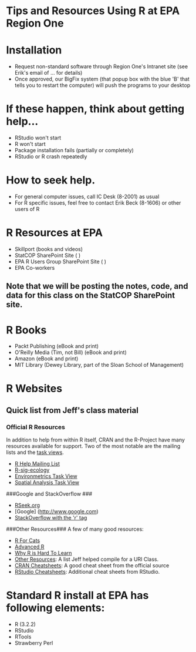 # Tips and Resources Using R at EPA Region One #

# Installation #
* Request non-standard software through Region One's Intranet site (see Erik's email of ... for details)
* Once approved, our BigFix system (that popup box with the blue 'B' that tells you to restart the computer) will push the programs to your desktop

# If these happen, think about getting help... #
* RStudio won't start
* R won't start
* Package installation fails (partially or completely)
* RStudio or R crash repeatedly


# How to seek help. #
* For general computer issues, call IC Desk (8-2001) as usual
* For R specific issues, feel free to contact Erik Beck (8-1606) or
other users of R

# R Resources at EPA #
* Skillport (books and videos)
* StatCOP SharePoint Site (  )
* EPA R Users Group SharePoint Site (  )
* EPA Co-workers
## Note that we will be posting the notes, code, and data for this class on the StatCOP SharePoint site. ##

# R Books #
* Packt Publishing (eBook and print)
* O'Reilly Media (Tim, not Bill) (eBook and print)
* Amazon (eBook and print)
* MIT Library (Dewey Library, part of the Sloan School of Management)

# R Websites #
## Quick list from Jeff's class material ##
### Official R Resources ###
In addition to help from within R itself, CRAN and the R-Project have many resources available for support.  Two of the most notable are the mailing lists and the [task views](http://cran.r-project.org/web/views/).

- [R Help Mailing List](https://stat.ethz.ch/mailman/listinfo/r-help)
- [R-sig-ecology](https://stat.ethz.ch/mailman/listinfo/r-sig-ecology)
- [Environmetrics Task View](http://cran.r-project.org/web/views/Environmetrics.html)
- [Spatial Analysis Task View](http://cran.r-project.org/web/views/Spatial.html)

###Google and StackOverflow ###
* [RSeek.org](http://www.rseek.org)
* [Google] (http://www.google.com)
* [StackOverflow with the 'r' tag](http://stackoverflow.com/questions/tagged/r)

###Other Resources###
A few of many good resources:

- [R For Cats](http://rforcats.net/)
- [Advanced R](http://adv-r.had.co.nz/)
- [Why R is Hard To Learn](http://r4stats.com/articles/why-r-is-hard-to-learn/)
- [Other Resources](http://scicomp2014.edc.uri.edu/resources.html): A list Jeff helped compile for a URI Class.
- [CRAN Cheatsheets](http://cran.r-project.org/doc/contrib/Short-refcard.pdf): A good cheat sheet from the official source
- [RStudio Cheatsheets](http://www.rstudio.com/resources/cheatsheets/): Additional cheat sheets from RStudio.  



# Standard R install at EPA has following elements: #
* R (3.2.2)
* RStudio
* RTools
* Strawberry Perl




